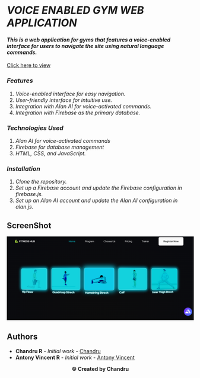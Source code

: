 # **_VOICE ENABLED GYM WEB APPLICATION_**

#### _This is a web application for gyms that features a voice-enabled interface for users to navigate the site using natural language commands._

[Click here to view](https://chandru3493.github.io/Voice-Enabled-Gym-Web-Application/)

### **_Features_**

1. _Voice-enabled interface for easy navigation._
2. _User-friendly interface for intuitive use._
3. _Integration with Alan AI for voice-activated commands._
4. _Integration with Firebase as the primary database._

### **_Technologies Used_**

1. _Alan AI for voice-activated commands_
2. _Firebase for database management_
3. _HTML, CSS, and JavaScript._

### **_Installation_**

1. _Clone the repository._
2. _Set up a Firebase account and update the Firebase configuration in firebase.js._
3. _Set up an Alan AI account and update the Alan AI configuration in alan.js._

## ScreenShot

<p align="center">
<img src="Output Screenshot\Screenshot-4.png" width="600"/>
</p>

## **Authors**

- **Chandru R** - _Initial work_ - [Chandru](https://github.com/Chandru3493)
- **Antony Vincent R** - _Initial work_ - [Antony Vincent](https://github.com/vincentanto)

<p align="center"><b>© Created by Chandru</b></p?
